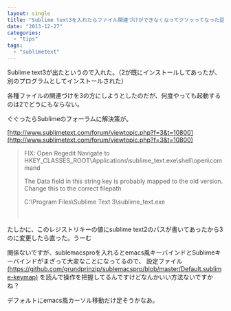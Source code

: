 ```yaml
---
layout: single
title: "Sublime text3を入れたらファイル関連づけができなくなってクソッってなった話"
date: "2013-12-27"
categories: 
  - "tips"
tags: 
  - "sublimetext"
---
```


Sublime text3が出たというので入れた。（2が既にインストールしてあったが、別のプログラムとしてインストールされた）

各種ファイルの関連づけを3の方にしようとしたのだが、何度やっても起動するのは2でどうにもならない。

ぐぐったらSublimeのフォーラムに解決策が。

[http://www.sublimetext.com/forum/viewtopic.php?f=3&t=10800](http://www.sublimetext.com/forum/viewtopic.php?f=3&t=10800)

> FIX: Open Regedit Navigate to HKEY\_CLASSES\_ROOT\\Applications\\sublime\_text.exe\\shell\\open\\command
> 
> The Data field in this string key is probably mapped to the old version. Change this to the correct filepath
> 
> C:\\Program Files\\Sublime Text 3\\sublime\_text.exe
> 
>  

たしかに、このレジストリキーの値にsublime text2のパスが書いてあったから3のに変更したら直った。うーむ

関係ないですが、sublemacsproを入れるとemacs風キーバインドとSublimeキーバインドがまざって大変なことになってるので、 設定ファイル[(https://github.com/grundprinzip/sublemacspro/blob/master/Default.sublime-keymap)](https://github.com/grundprinzip/sublemacspro/blob/master/Default.sublime-keymap) を読んで操作を把握してるんですけどなんかいい方法ないですかね？

デフォルトにemacs風カーソル移動だけ足そうかなあ。

